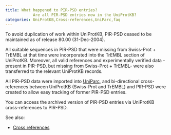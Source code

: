 ```yaml
---
title: What happened to PIR-PSD entries?
			Are all PIR-PSD entries now in the UniProtKB?
categories: UniProtKB,Cross-references,UniParc,faq
---
```


To avoid duplication of work within UniProtKB,
PIR-PSD ceased to be maintained as of release 80.00 (31-Dec-2004).

All suitable sequences in PIR-PSD that were missing from
Swiss-Prot + TrEMBL at that time were incorporated into the TrEMBL section
of UniProtKB. Moreover, all valid references and
experimentally verified data - present in PIR-PSD, but missing from
Swiss-Prot + TrEMBL- were also transferred to the relevant
UniProtKB records.

All PIR-PSD data were imported into [UniParc](http://www.uniprot.org/help/uniparc), and bi-directional
cross-references between UniProtKB (Swiss-Prot and TrEMBL) and PIR-PSD were
created to allow easy tracking of former PIR-PSD entries.

You can access the archived version of PIR-PSD entries via UniProtKB
cross-references to PIR-PSD.

See also:

- [Cross references](http://www.uniprot.org/manual/cross_references_section)